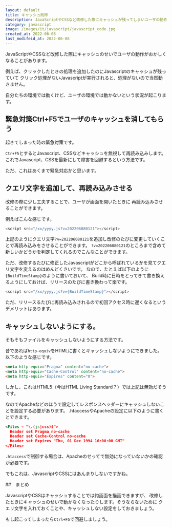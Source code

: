 ```yaml
---
layout: default
title: キャッシュ削除
description: JavaScriptやCSSなど改修した際にキャッシュが残ってしまいユーザの動作がおかしくなるのを防ぐ方法を紹介します。
category: javascript
image: /images/it/javascript/javascript_code.jpg
created_at: 2022-06-08
last_modifeid_at: 2022-06-08
---
```


JavaScriptやCSSなど改修した際にキャッシュのせいでユーザの動作がおかしくなることがあります。

例えば、クリックしたときの処理を追加したのにJavascriptのキャッシュが残っていて
クリック処理がないJavascriptが実行されると、処理がないので当然動きません。

自分たちの環境では動くけど、ユーザの環境では動かないという状況が起こります。


## 緊急対策Ctrl+F5でユーザのキャッシュを消してもらう

起きてしまった時の緊急対策です。

`Ctr+F5`とするとJavascript、CSSなどキャッシュを無視して再読み込みします。
これでJavascript、CSSを最新にして障害を回避するという方法です。

ただ、これはあくまで緊急対応かと思います。

## クエリ文字を追加して、再読み込みさせる

改修の際に少し工夫することで、ユーザが画面を開いたときに
再読み込みさせることができます。

例えばこんな感じです。

```JavaScript
<script src="/xx/yyyy.js?v=202206080121"></script>
```

上記のようにクエリ文字`?v=202206080121`を追加し改修のたびに変更していくことで再読み込みをさせることができます。
`?v=202206080121`のところまで含めて新しいかどうかを判定してくれるのでこんなことができます。

ただ、改修するたびに修正したJavascriptがどこから呼ばれているかを見てクエリ文字を変えるのはめんどくさいです。
なので、たとえば以下のように`{BuildTimeStamp}`のように書いておいて、
Build時に日時をとってきて書き換えるようにしておけば、リリースのたびに書き換わって楽です。

```JavaScript
<script src="/xx/yyyy.js?v={BuildTimeStamp}"></script>
```

ただ、リリースるたびに再読み込みされるので初回アクセス時に遅くなるというデメリットはあります。


## キャッシュしないようにする。

そもそもファイルをキャッシュしないようにする方法です。

昔であれば`http-equiv`をHTMLに書くとキャッシュしないようにできました。
以下のような感じです。

```Html
<meta http-equiv="Pragma" content="no-cache">
<meta http-equiv="Cache-Control" content="no-cache">
<meta http-equiv="Expires" content="0">
```

しかし、これはHTML5（今はHTML Living Standard？）では上記は無効だそうです。

なのでApacheなどのほうで設定してレスポンスヘッダーにキャッシュしないことを設定する必要があります。
.htaccessやApacheの設定に以下のように書くとできます。

```Xml
<Files ~ "\.(js|css)$">
  Header set Pragma no-cache
  Header set Cache-Control no-cache
  Header set Expires "Thu, 01 Dec 1994 16:00:00 GMT"
</Files>
```

`.htaccess`で制御する場合は、Apacheのせってで無効になっていないかの確認が必要です。

でもこれは、JavascriptやCSSにはあんまりしないですかね。

##　まとめ

JavascriptやCSSはキャッシュすることでは約画面を描画できますが、
改修したときにキャッシュのせいで動かなくなったりします。そうならないために
クエリ文字を入れておくことや、キャッシュしない設定をしておきましょう。

もし起こってしまったら`Ctrl+F5`で回避しましょう。
